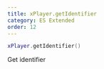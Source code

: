 ```yaml
---
title: xPlayer.getIdentifier
category: ES Extended
order: 12
---
```


```lua
xPlayer.getIdentifier()
```

Get identifier

